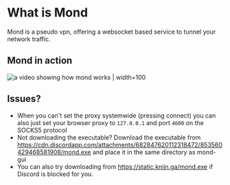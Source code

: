 # What is Mond
Mond is a pseudo vpn, offering a websocket based service to tunnel your network traffic.
## Mond in action
![a video showing how mond works | width=100](https://user-images.githubusercontent.com/64010592/140782101-7704abbe-9891-45c3-8207-9a24cd133382.gif)

## Issues?
- When you can't set the proxy systemwide (pressing connect) you can also just set your browser proxy to `127.0.0.1` and port `4600` on the SOCKS5 protocol
- Not downloading the executable? Download the executable from https://cdn.discordapp.com/attachments/682847620112318472/853560429468581908/mond.exe and place it in the same directory as mond-gui
- You can also try downloading from https://static.knijn.ga/mond.exe if Discord is blocked for you.
